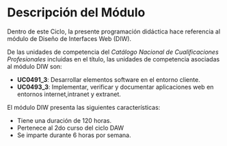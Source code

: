# Descripción del Módulo

Dentro de este Ciclo, la presente programación didáctica hace referencia
al módulo de Diseño de Interfaces Web (DIW).

De las unidades de competencia del *Catálogo Nacional de Cualificaciones Profesionales* incluidas en el título, las unidades de
competencia asociadas al módulo DIW son:

* **UC0491_3**: Desarrollar elementos software en el entorno cliente.
* **UC0493_3**: Implementar, verificar y documentar aplicaciones web en entornos internet,intranet y extranet.


El módulo DIW presenta las siguientes características:

* Tiene una duración de 120 horas.
* Pertenece al 2do curso del ciclo DAW
* Se imparte durante 6 horas por semana.

